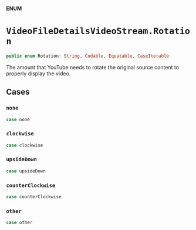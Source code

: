 **ENUM**

# `VideoFileDetailsVideoStream.Rotation`

```swift
public enum Rotation: String, Codable, Equatable, CaseIterable
```

The amount that YouTube needs to rotate the original source content to properly display the video.

## Cases
### `none`

```swift
case none
```

### `clockwise`

```swift
case clockwise
```

### `upsideDown`

```swift
case upsideDown
```

### `counterClockwise`

```swift
case counterClockwise
```

### `other`

```swift
case other
```
